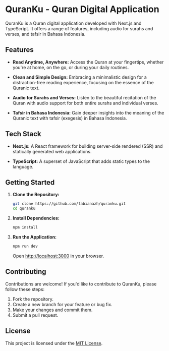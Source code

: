 # QuranKu - Quran Digital Application

QuranKu is a Quran digital application developed with Next.js and TypeScript. It offers a range of features, including audio for surahs and verses, and tafsir in Bahasa Indonesia.

## Features

-   **Read Anytime, Anywhere:** Access the Quran at your fingertips, whether you're at home, on the go, or during your daily routines.

-   **Clean and Simple Design:** Embracing a minimalistic design for a distraction-free reading experience, focusing on the essence of the Quranic text.

-   **Audio for Surahs and Verses:** Listen to the beautiful recitation of the Quran with audio support for both entire surahs and individual verses.

-   **Tafsir in Bahasa Indonesia:** Gain deeper insights into the meaning of the Quranic text with tafsir (exegesis) in Bahasa Indonesia.

## Tech Stack

-   **Next.js:** A React framework for building server-side rendered (SSR) and statically generated web applications.

-   **TypeScript:** A superset of JavaScript that adds static types to the language.

## Getting Started

1. **Clone the Repository:**

    ```bash
    git clone https://github.com/fabianazh/quranku.git
    cd quranku
    ```

2. **Install Dependencies:**

    ```bash
    npm install
    ```

3. **Run the Application:**

    ```bash
    npm run dev
    ```

    Open [http://localhost:3000](http://localhost:3000) in your browser.

## Contributing

Contributions are welcome! If you'd like to contribute to QuranKu, please follow these steps:

1. Fork the repository.
2. Create a new branch for your feature or bug fix.
3. Make your changes and commit them.
4. Submit a pull request.

## License

This project is licensed under the [MIT License](LICENSE).
